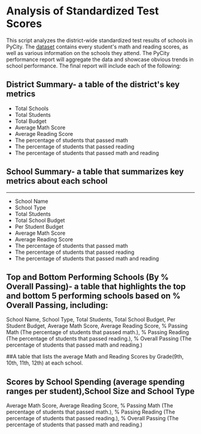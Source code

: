 # Analysis of Standardized Test Scores 


This script analyzes the district-wide standardized test results of schools in PyCity. The [dataset](https://github.com/MabelAlamu/pandas-challenge/blob/main/PyCitySchools/students_complete.csv) contains every student's math and reading scores, as well as various information on the schools they attend. The PyCity performance report will aggregate the data and showcase obvious trends in school performance. The final report will include each of the following:


## District Summary- a table of the district's key metrics

* Total Schools
* Total Students
* Total Budget
* Average Math Score
* Average Reading Score 
* The percentage of students that passed math
* The percentage of students that passed reading
* The percentage of students that passed math and reading


## School Summary- a table that summarizes key metrics about each school
-----
* School Name
* School Type
* Total Students
* Total School Budget
* Per Student Budget
* Average Math Score
* Average Reading Score
* The percentage of students that passed math
* The percentage of students that passed reading
* The percentage of students that passed math and reading


## Top and Bottom Performing Schools (By % Overall Passing)- a table that highlights the top and bottom 5 performing schools based on % Overall Passing, including:

School Name, School Type, Total Students, Total School Budget, Per Student Budget, Average Math Score, Average Reading Score, % Passing Math (The percentage of students that passed math.), % Passing Reading (The percentage of students that passed reading.), % Overall Passing (The percentage of students that passed math and reading.)


##A table that lists the average Math and Reading Scores by Grade(9th, 10th, 11th, 12th) at each school.


## Scores by School Spending (average spending ranges per student),School Size and School Type

Average Math Score, Average Reading Score, % Passing Math (The percentage of students that passed math.), % Passing Reading (The percentage of students that passed reading.), % Overall Passing (The percentage of students that passed math and reading.)
